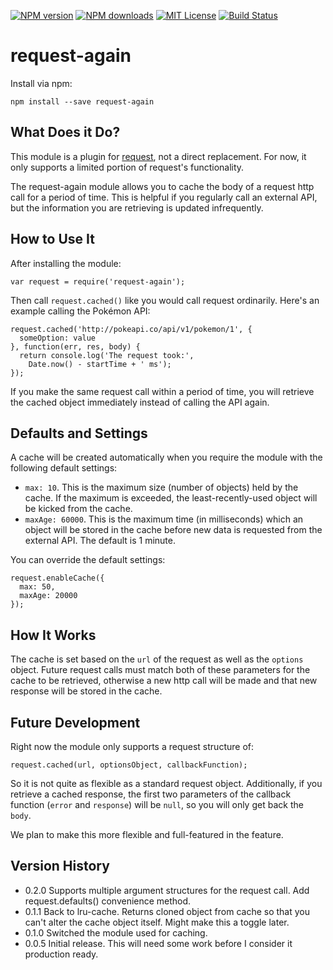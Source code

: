 [![NPM version][npm-version-image]][npm-url] [![NPM downloads][npm-downloads-image]][npm-url] [![MIT License][license-image]][license-url] [![Build Status][travis-image]][travis-url]

# request-again

Install via npm:

    npm install --save request-again

## What Does it Do?

This module is a plugin for [request](https://www.npmjs.com/package/request), not a direct replacement. For now, it only supports a limited portion of request's functionality.

The request-again module allows you to cache the body of a request http call for a period of time. This is helpful if you regularly call an external API, but the information you are retrieving is updated infrequently.

## How to Use It

After installing the module:

    var request = require('request-again');

Then call ``request.cached()`` like you would call request ordinarily. Here's an example calling the Pokémon API:

    request.cached('http://pokeapi.co/api/v1/pokemon/1', {
      someOption: value
    }, function(err, res, body) {
      return console.log('The request took:',
        Date.now() - startTime + ' ms');
    });

If you make the same request call within a period of time, you will retrieve the cached object immediately instead of calling the API again.

## Defaults and Settings

A cache will be created automatically when you require the module with the following default settings:

* ``max: 10``. This is the maximum size (number of objects) held by the cache. If the maximum is exceeded, the least-recently-used object will be kicked from the cache.
* ``maxAge: 60000``. This is the maximum time (in milliseconds) which an object will be stored in the cache before new data is requested from the external API. The default is 1 minute.

You can override the default settings:

    request.enableCache({
      max: 50,
      maxAge: 20000
    });

## How It Works

The cache is set based on the ``url`` of the request as well as the ``options`` object. Future request calls must match both of these parameters for the cache to be retrieved, otherwise a new http call will be made and that new response will be stored in the cache.

## Future Development

Right now the module only supports a request structure of:

    request.cached(url, optionsObject, callbackFunction);

So it is not quite as flexible as a standard request object. Additionally, if you retrieve a cached response, the first two parameters of the callback function (``error`` and ``response``) will be ``null``, so you will only get back the ``body``.

We plan to make this more flexible and full-featured in the feature.

## Version History

* 0.2.0 Supports multiple argument structures for the request call. Add request.defaults() convenience method.
* 0.1.1 Back to lru-cache. Returns cloned object from cache so that you can't alter the cache object itself. Might make this a toggle later.
* 0.1.0 Switched the module used for caching.
* 0.0.5 Initial release. This will need some work before I consider it production ready.

[license-image]: http://img.shields.io/badge/license-MIT-blue.svg?style=flat-square
[license-url]: https://github.com/hemphillcc/request-again/blob/master/LICENSE

[npm-version-image]: http://img.shields.io/npm/v/request-again.svg?style=flat-square
[npm-downloads-image]: http://img.shields.io/npm/dm/request-again.svg?style=flat-square
[npm-url]: https://npmjs.org/package/request-again

[travis-image]: http://img.shields.io/travis/hemphillcc/request-again.svg?style=flat-square
[travis-url]: http://travis-ci.org/hemphillcc/request-again